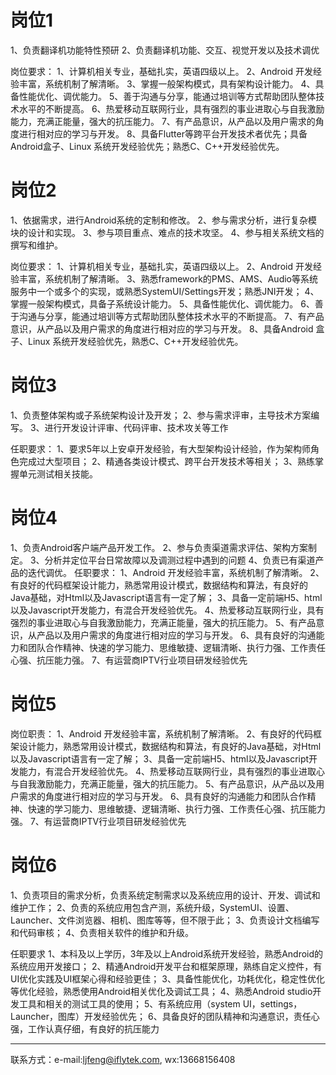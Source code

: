 # 岗位1
1、负责翻译机功能特性预研
2、负责翻译机功能、交互、视觉开发以及技术调优

岗位要求：
1、计算机相关专业，基础扎实，英语四级以上。
2、Android 开发经验丰富，系统机制了解清晰。
3、掌握一般架构模式，具有架构设计能力。
4、具备性能优化、调优能力。
5、善于沟通与分享，能通过培训等方式帮助团队整体技术水平的不断提高。
6、热爱移动互联网行业，具有强烈的事业进取心与自我激励能力，充满正能量，强大的抗压能力。
7、有产品意识，从产品以及用户需求的角度进行相对应的学习与开发。
8、具备Flutter等跨平台开发技术者优先；具备Android盒子、Linux 系统开发经验优先；熟悉C、C++开发经验优先。

# 岗位2

1、依据需求，进行Android系统的定制和修改。
2、参与需求分析，进行复杂模块的设计和实现。
3、参与项目重点、难点的技术攻坚。
4、参与相关系统文档的撰写和维护。

岗位要求：
1、计算机相关专业，基础扎实，英语四级以上。
2、Android 开发经验丰富，系统机制了解清晰。
3、熟悉framework的PMS、AMS、Audio等系统服务中一个或多个的实现，或熟悉SystemUI/Settings开发；熟悉JNI开发；
4、掌握一般架构模式，具备子系统设计能力。
5、具备性能优化、调优能力。
6、善于沟通与分享，能通过培训等方式帮助团队整体技术水平的不断提高。
7、有产品意识，从产品以及用户需求的角度进行相对应的学习与开发。
8、具备Android 盒子、Linux 系统开发经验优先，熟悉C、C++开发经验优先。

# 岗位3

1、负责整体架构或子系统架构设计及开发；
2、参与需求评审，主导技术方案编写。
3、进行开发设计评审、代码评审、技术攻关等工作

任职要求：
1、要求5年以上安卓开发经验，有大型架构设计经验，作为架构师角色完成过大型项目；
2、精通各类设计模式、跨平台开发技术等相关；
3、熟练掌握单元测试相关技能。

# 岗位4

1、负责Android客户端产品开发工作。
2、参与负责渠道需求评估、架构方案制定。
3、分析并定位平台日常故障以及调测过程中遇到的问题
4、负责已有渠道产品的迭代调优。
任职要求：
1、Android 开发经验丰富，系统机制了解清晰。
2、有良好的代码框架设计能力，熟悉常用设计模式，数据结构和算法，有良好的Java基础，对Html以及Javascript语言有一定了解；
3、具备一定前端H5、html以及Javascript开发能力，有混合开发经验优先。
4、热爱移动互联网行业，具有强烈的事业进取心与自我激励能力，充满正能量，强大的抗压能力。
5、有产品意识，从产品以及用户需求的角度进行相对应的学习与开发。
6、具有良好的沟通能力和团队合作精神、快速的学习能力、思维敏捷、逻辑清晰、执行力强、工作责任心强、抗压能力强。
7、有运营商IPTV行业项目研发经验优先

# 岗位5

岗位职责：
1、Android 开发经验丰富，系统机制了解清晰。
2、有良好的代码框架设计能力，熟悉常用设计模式，数据结构和算法，有良好的Java基础，对Html以及Javascript语言有一定了解；
3、具备一定前端H5、html以及Javascript开发能力，有混合开发经验优先。
4、热爱移动互联网行业，具有强烈的事业进取心与自我激励能力，充满正能量，强大的抗压能力。
5、有产品意识，从产品以及用户需求的角度进行相对应的学习与开发。
6、具有良好的沟通能力和团队合作精神、快速的学习能力、思维敏捷、逻辑清晰、执行力强、工作责任心强、抗压能力强。
7、有运营商IPTV行业项目研发经验优先

# 岗位6

1、负责项目的需求分析，负责系统定制需求以及系统应用的设计、开发、调试和维护工作；
2、负责的系统应用包含产测，系统升级，SystemUI、设置、Launcher、文件浏览器、相机、图库等等，但不限于此；
3、负责设计文档编写和代码审核；
4、负责相关软件的维护和升级。

任职要求
1、本科及以上学历，3年及以上Android系统开发经验，熟悉Android的系统应用开发接口；
2、精通Android开发平台和框架原理，熟练自定义控件，有UI优化实践及UI框架心得和经验更佳；
3、具备性能优化，功耗优化，稳定性优化等优化经验，熟悉使用Android相关优化及调试工具；
4、熟悉Android studio开发工具和相关的测试工具的使用；
5、有系统应用（system UI，settings，Launcher，图库）开发经验优先；
6、具备良好的团队精神和沟通意识，责任心强，工作认真仔细，有良好的抗压能力

---
联系方式：e-mail:ljfeng@iflytek.com, wx:13668156408
